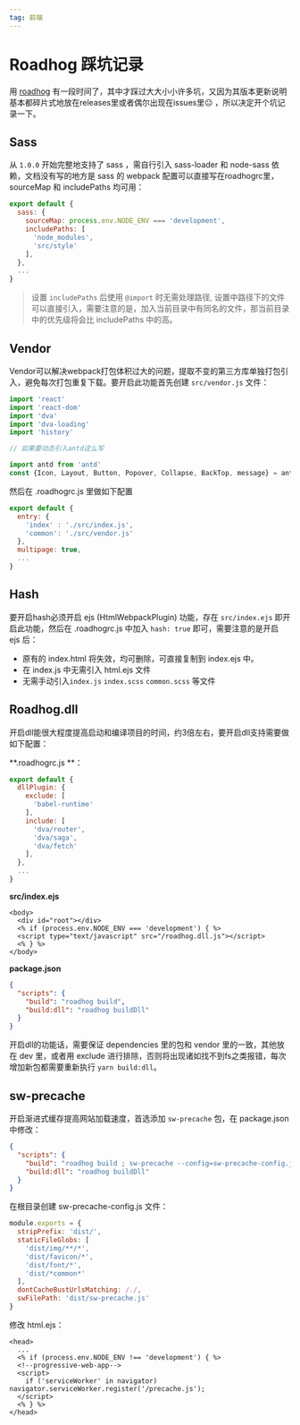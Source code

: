 ```yaml
---
tag: 前端
---
```


# Roadhog 踩坑记录



用 [roadhog](https://github.com/sorrycc/roadhog) 有一段时间了，其中才踩过大大小小许多坑，又因为其版本更新说明基本都碎片式地放在releases里或者偶尔出现在issues里😐 ，所以决定开个坑记录一下。



## Sass



从 `1.0.0` 开始完整地支持了 sass ，需自行引入 sass-loader 和 node-sass 依赖，文档没有写的地方是 sass 的 webpack 配置可以直接写在roadhogrc里，sourceMap 和 includePaths 均可用：



```js
export default {
  sass: {
    sourceMap: process.env.NODE_ENV === 'development',
    includePaths: [
      'node_modules',
      'src/style'
    ],
  },
  ...
}
```



> 设置 `includePaths` 后使用 `@import` 时无需处理路径, 设置中路径下的文件可以直接引入，需要注意的是，加入当前目录中有同名的文件，那当前目录中的优先级将会比 includePaths 中的高。



## Vendor



Vendor可以解决webpack打包体积过大的问题，提取不变的第三方库单独打包引入，避免每次打包重复下载。要开启此功能首先创建 `src/vendor.js` 文件：



```js
import 'react'
import 'react-dom'
import 'dva'
import 'dva-loading'
import 'history'

// 如果要动态引入antd这么写

import antd from 'antd'
const {Icon, Layout, Button, Popover, Collapse, BackTop, message} = antd
```



然后在 .roadhogrc.js 里做如下配置



```js
export default {
  entry: {
    'index' : './src/index.js',
    'common': './src/vendor.js'
  },
  multipage: true,
  ...
}
```



## Hash



要开启hash必须开启 ejs (HtmlWebpackPlugin) 功能，存在 `src/index.ejs` 即开启此功能，然后在 .roadhogrc.js 中加入 `hash: true` 即可，需要注意的是开启 ejs 后：



- 原有的 index.html 将失效，均可删除，可直接复制到 index.ejs 中。
- 在 index.js 中无需引入 html.ejs 文件
- 无需手动引入`index.js` `index.scss` `common.scss` 等文件



## Roadhog.dll



开启dll能很大程度提高启动和编译项目的时间，约3倍左右，要开启dll支持需要做如下配置：



**.roadhogrc.js **：

```js
export default {
  dllPlugin: {
    exclude: [
      'babel-runtime'
    ],
    include: [
      'dva/router',
      'dva/saga',
      'dva/fetch'
    ],
  },
  ...
}
```



**src/index.ejs**

```ejs
<body>
  <div id="root"></div>
  <% if (process.env.NODE_ENV === 'development') { %>
  <script type="text/javascript" src="/roadhog.dll.js"></script>
  <% } %>
</body>
```



**package.json**

```json
{
  "scripts": {
    "build": "roadhog build",
    "build:dll": "roadhog buildDll"
  }
}
```



开启dll的功能话，需要保证 dependencies 里的包和 vendor 里的一致，其他放在 dev 里，或者用 exclude 进行排除，否则将出现诸如找不到fs之类报错，每次增加新包都需要重新执行 `yarn build:dll`。



## sw-precache



开启渐进式缓存提高网站加载速度，首选添加 `sw-precache` 包，在 package.json 中修改：



```json
{
  "scripts": {
    "build": "roadhog build ; sw-precache --config=sw-precache-config.js",
    "build:dll": "roadhog buildDll"
  }
}
```



在根目录创建 sw-precache-config.js 文件：



```js
module.exports = {
  stripPrefix: 'dist/',
  staticFileGlobs: [
    'dist/img/**/*',
    'dist/favicon/*',
    'dist/font/*',
    'dist/*common*'
  ],
  dontCacheBustUrlsMatching: /./,
  swFilePath: 'dist/sw-precache.js'
}
```



修改 html.ejs：



```ejs
<head>
  ...
  <% if (process.env.NODE_ENV !== 'development') { %>
  <!--progressive-web-app-->
  <script>
    if ('serviceWorker' in navigator) navigator.serviceWorker.register('/precache.js');
  </script>
  <% } %>
</head>
```




